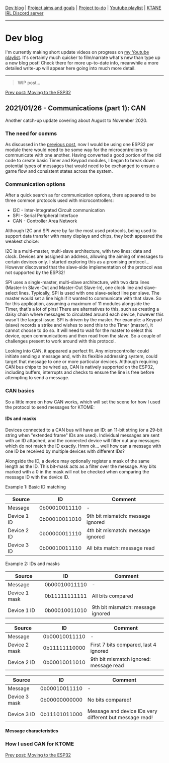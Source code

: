 [Dev blog](devblog.md) | [Project aims and goals](goals.md) | [Project to-do](todo.md) | [Youtube playlist](https://www.youtube.com/watch?v=8m7peVlW2mE&list=PLJqFvAhkcSkkks42zClG5WlvO1khFZCKK) | [KTANE IRL Discord server](https://discord.com/channels/711013430575890432)

---

# Dev blog
I'm currently making short update videos on progress on [my Youtube playlist](https://www.youtube.com/watch?v=8m7peVlW2mE&list=PLJqFvAhkcSkkks42zClG5WlvO1khFZCKK). It's certainly much quicker to film/narrate what's new than type up a new blog post! Check there for more up-to-date info, meanwhile a more detailed write-up will appear here going into much more detail.

---

> WIP post...

[Prev post: Moving to the ESP32](devblog_2.md)

## 2021/01/26 - Communications (part 1): CAN
Another catch-up update covering about August to November 2020.

### The need for comms
As discussed in the [previous post](devblog_2.md), now I would be using one ESP32 per module there would need to be some way for the microcontrollers to communicate with one another. Having converted a good portion of the old code to create basic Timer and Keypad modules, I began to break down potential types of messages that would need to be exchanged to ensure a game flow and consistent states across the system.

### Communication options
After a quick search as for communication options, there appeared to be three common protocols used with microcontrollers:
- I2C - Inter-Integrated Circuit communication
- SPI - Serial Peripheral Interface
- CAN - Controller Area Network

Although I2C and SPI were by far the most used protocols, being used to support data transfer with many displays and chips, they both appeared the weakest choice:

I2C is a multi-master, multi-slave architecture, with two lines: data and clock. Devices are assigned an address, allowing the aiming of messages to certain devices only. I started exploring this as a promising protocol... However discovered that the slave-side implementation of the protocol was not supported by the ESP32!

SPI uses a single-master, multi-slave architecture, with two data lines (Master-In Slave-Out and Master-Out Slave-In), one clock line and slave-select lines. Typically, SPI is used with one slave-select line per slave. The master would set a line high if it wanted to communicate with that slave. So for this application, assuming a maximum of 11 modules alongside the Timer, that's a lot of pins! There are alternatives to this, such as creating a daisy chain where messages to circulated around each device, however this wasn't the largest issue. SPI is driven by the master. For example: a Keypad (slave) records a strike and wishes to send this to the Timer (master), it cannot choose to do so. It will need to wait for the master to select this device, open communications and then read from the slave. So a couple of challenges present to work around with this protocol.

Looking into CAN, it appeared a perfect fit. Any microcontroller could initiate sending a message and, with its flexible addressing system, could target that message to one or more particular devices. Although requiring CAN bus chips to be wired up, CAN is natively supported on the ESP32, including buffers, interrupts and checks to ensure the line is free before attempting to send a message.

### CAN basics
So a little more on how CAN works, which will set the scene for how I used the protocol to send messages for KTOME:

#### IDs and masks
Devices connected to a CAN bus will have an ID: an 11-bit string (or a 29-bit string when "extended frame" IDs are used). Individual messages are sent with an ID attached, and the connected device will filter out any messages which do not match the ID exactly. Hmm ok... well how can a message with one ID be received by multiple devices with different IDs?

Alongside the ID, a device may optionally register a mask of the same length as the ID. This bit-mask acts as a filter over the message. Any bits marked with a 0 in the mask will not be checked when comparing the message ID with the device ID.

Example 1: Basic ID matching

Source | ID | Comment
--- | --- | -------
Message | 0b00010011110 | -
Device 1 ID | 0b00010011010 | 9th bit mismatch: message ignored
Device 2 ID | 0b00000011110 | 4th bit mismatch: message ignored
Device 3 ID | 0b00010011110 | All bits match: message read

Example 2: IDs and masks

Source | ID | Comment
--- | --- | -------
Message | 0b00010011110 | -
Device 1 mask | 0b11111111111 | All bits compared
Device 1 ID | 0b00010011010 | 9th bit mismatch: message ignored

Source | ID | Comment
--- | --- | -------
Message | 0b00010011110 | -
Device 2 mask | 0b11111110000 | First 7 bits compared, last 4 ignored
Device 2 ID | 0b00010011010 | 9th bit mismatch ignored: message read

Source | ID | Comment
--- | --- | -------
Message | 0b00010011110 | -
Device 3 mask | 0b00000000000 | No bits compared!
Device 3 ID | 0b11101011000 | Message and device IDs very different but message read!

#### Message characteristics


### How I used CAN for KTOME


[Prev post: Moving to the ESP32](devblog_2.md)
